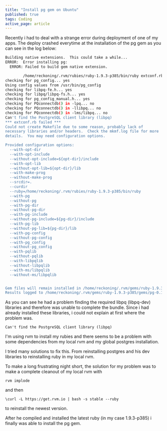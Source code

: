 ```yaml
---
title: "Install pg gem on Ubuntu"
published: true
tags: Coding
active_page: article
---
```

Recently i had to deal with a strange error during deployment of one of my apps. The deploy crashed everytime at the installation of the pg gem as you can see in the log below:

``` sh
Building native extensions.  This could take a while...
ERROR:  Error installing pg:
  ERROR: Failed to build gem native extension.

        /home/reckoning/.rvm/rubies/ruby-1.9.3-p385/bin/ruby extconf.rb
checking for pg_config... yes
Using config values from /usr/bin/pg_config
checking for libpq-fe.h... yes
checking for libpq/libpq-fs.h... yes
checking for pg_config_manual.h... yes
checking for PQconnectdb() in -lpq... no
checking for PQconnectdb() in -llibpq... no
checking for PQconnectdb() in -lms/libpq... no
Can't find the PostgreSQL client library (libpq)
*** extconf.rb failed ***
Could not create Makefile due to some reason, probably lack of
necessary libraries and/or headers.  Check the mkmf.log file for more
details.  You may need configuration options.

Provided configuration options:
  --with-opt-dir
  --with-opt-include
  --without-opt-include=${opt-dir}/include
  --with-opt-lib
  --without-opt-lib=${opt-dir}/lib
  --with-make-prog
  --without-make-prog
  --srcdir=.
  --curdir
  --ruby=/home/reckoning/.rvm/rubies/ruby-1.9.3-p385/bin/ruby
  --with-pg
  --without-pg
  --with-pg-dir
  --without-pg-dir
  --with-pg-include
  --without-pg-include=${pg-dir}/include
  --with-pg-lib
  --without-pg-lib=${pg-dir}/lib
  --with-pg-config
  --without-pg-config
  --with-pg_config
  --without-pg_config
  --with-pqlib
  --without-pqlib
  --with-libpqlib
  --without-libpqlib
  --with-ms/libpqlib
  --without-ms/libpqlib


Gem files will remain installed in /home/reckoning/.rvm/gems/ruby-1.9.3-p385/gems/pg-0.14.1 for inspection.
Results logged to /home/reckoning/.rvm/gems/ruby-1.9.3-p385/gems/pg-0.14.1/ext/gem_make.out
```

As you can see he had a problem finding the required libpq (libpq-dev) libraries and therefore was unable to complete the bundle. Since i had already installed these libraries, i could not explain at first where the problem was.

```
Can't find the PostgreSQL client library (libpq)
```

I'm using rvm to install my rubies and there seems to be a problem with some dependencies from my local rvm and my global postgres installation.

I tried many solutions to fix this. From reinstalling postgres and his dev libraries to reinstalling ruby in my local rvm.

To make a long frustrating night short, the solution for my problem was to make a complete cleanout of my local rvm with

```
rvm implode
```

and then

```
\curl -L https://get.rvm.io | bash -s stable --ruby
```

to reinstall the newest version.

After he compiled and installed the latest ruby (in my case 1.9.3-p385) i finally was able to install the pg gem.
